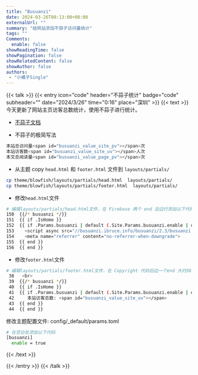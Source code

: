 ```yaml
---
title: "Busuanzi"
date: 2024-03-26T00:13:00+08:00
externalUrl: ""
summary: "给网站添加不蒜子访问量统计"
tags: ""
Comments:
  enable: false
showReadingTime: false
showPagination: false
showRelatedContent: false
showAuthor: false
authors:
 - "小橘子Single"
---
```


{{< talk >}}
  {{< entry icon="code" header="不蒜子统计" badge="code" subheader="" date="2024/3/26" time="0:16" place="深圳" >}}
  {{< text >}}
   今天更新了网站主页访客总数统计，使用不蒜子进行统计。
   - [不蒜子文档](https://ibruce.info/2015/04/04/busuanzi/) 

- 不蒜子的极简写法
```bash
本站总访问量<span id="busuanzi_value_site_pv"></span>次
本站访客数<span id="busuanzi_value_site_uv"></span>人次
本文总阅读量<span id="busuanzi_value_page_pv"></span>次
```

- 从主题 copy `head.html` 和 `footer.html` 文件到 `layouts/partials/`
```bash
cp theme/blowfish/layouts/partials/head.html  layouts/partials/
cp theme/blowfish/layouts/partials/footer.html  layouts/partials/
```
- 修改`head.html`文件
```bash
# 编辑layouts/partials/head.html文件，在 Firebase 两个 end 后边行添加以下代码
150  {{/* busuanzi */}}
151  {{ if .IsHome }}
152  {{ if .Params.busuanzi | default (.Site.Params.busuanzi.enable | default false) }}
153    <script async src="//busuanzi.ibruce.info/busuanzi/2.3/busuanzi.pure.mini.js"></script>
154    <meta name="referrer" content="no-referrer-when-downgrade">
155  {{ end }}
156  {{ end }}
```
- 修改`footer.html`文件
```bash
# 编辑layouts/partials/footer.html文件，在 Copyright 代码后边一个end 大约36行添加以下代码
 38   <br>
 39  {{/* busuanzi */}}
 40  {{ if .IsHome }}
 41  {{ if .Params.busuanzi | default (.Site.Params.busuanzi.enable | default false) }}
 42     本站访客总数: <span id="busuanzi_value_site_uv"></span>
 43  {{ end }}
 44  {{ end }}
```
修改主题配置文件: config/_default/params.toml
```bash
# 在空白处添加以下代码
[busuanzi]
  enable = true
```
  {{< /text >}}
   
  {{< /entry >}}
{{< /talk >}}
